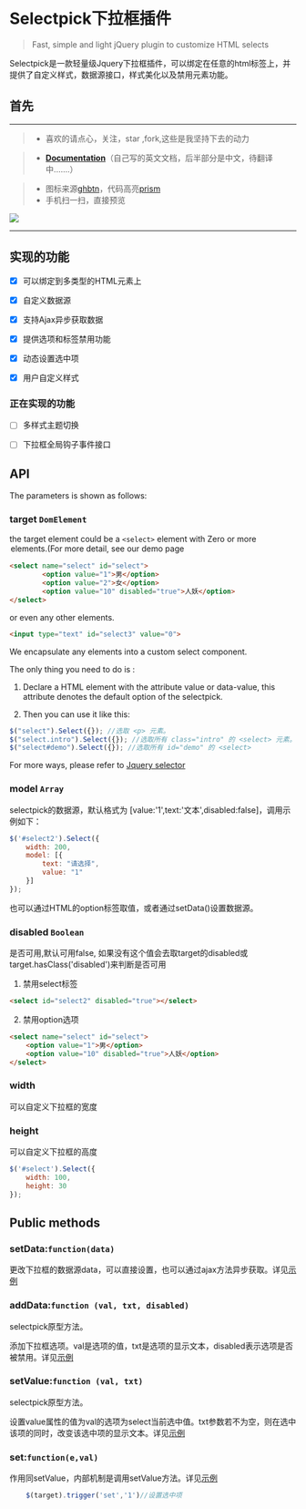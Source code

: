 
# Selectpick下拉框插件

> Fast, simple and light jQuery plugin to customize HTML selects

Selectpick是一款轻量级Jquery下拉框插件，可以绑定在任意的html标签上，并提供了自定义样式，数据源接口，样式美化以及禁用元素功能。

## 首先

***

>* 喜欢的请点心，关注，star ,fork,这些是我坚持下去的动力


>* [**Documentation**](http://project.zyy1217.com/selectpick/)（自己写的英文文档，后半部分是中文，待翻译中.......）

>* 图标来源[ghbtn](http://ghbtns.com/)，代码高亮[prism](http://prismjs.com/)
>* 手机扫一扫，直接预览

![](http://images.zyy1217.com/1494400492.png)

----------
## 实现的功能
- [x] 可以绑定到多类型的HTML元素上
- [x] 自定义数据源
- [x] 支持Ajax异步获取数据
- [x] 提供选项和标签禁用功能
- [x] 动态设置选中项
- [x] 用户自定义样式


### 正在实现的功能
- [ ] 多样式主题切换
- [ ] 下拉框全局钩子事件接口


## API

The parameters is shown as follows:

### target `DomElement`

the target element could be a `<select>` element with Zero or more <option> elements.(For more detail, see our [**demo page**](http://project.zyy1217.com/selectpick/#otherDiv)
```html
<select name="select" id="select">
        <option value="1">男</option>
        <option value="2">女</option>
        <option value="10" disabled="true">人妖</option>
</select>
```
or even any other elements.

```html
<input type="text" id="select3" value="0">
```
We encapsulate any elements into a custom select component.

The only thing you need to do is :

1. Declare a HTML element with the attribute value or data-value, this attribute denotes the default option of the selectpick.

2. Then you can use it like this:

```javascript
$("select").Select({}); //选取 <p> 元素。
$("select.intro").Select({}); //选取所有 class="intro" 的 <select> 元素。
$("select#demo").Select({}); //选取所有 id="demo" 的 <select>
```
For more ways, please refer to [Jquery selector](http://api.jquery.com/category/selectors/)

### model `Array`

selectpick的数据源，默认格式为 [value:'1',text:'文本',disabled:false]，调用示例如下：


```javascript
$('#select2').Select({
    width: 200,
    model: [{
        text: "请选择",
        value: "1"
    }]
});

```

也可以通过HTML的option标签取值，或者通过setData()设置数据源。

### disabled `Boolean`

是否可用,默认可用false, 如果没有这个值会去取target的disabled或target.hasClass('disabled')来判断是否可用

1. 禁用select标签

```html
<select id="select2" disabled="true"></select>
```

2. 禁用option选项


```html
<select name="select" id="select">
    <option value="1">男</option>
    <option value="10" disabled="true">人妖</option>
</select>

```
### width

可以自定义下拉框的宽度

### height

可以自定义下拉框的高度


```javascript
$('#select').Select({
    width: 100,
    height: 30
});

```
## Public methods

### setData:`function(data)`
更改下拉框的数据源data，可以直接设置，也可以通过ajax方法异步获取。详见[示例](http://project.zyy1217.com/selectpick/#ajaxDiv)
	
### addData:`function (val, txt, disabled)`
selectpick原型方法。

添加下拉框选项。val是选项的值，txt是选项的显示文本，disabled表示选项是否被禁用。详见[示例](http://project.zyy1217.com/selectpick/#changeDiv)


### setValue:`function (val, txt)`
selectpick原型方法。

设置value属性的值为val的选项为select当前选中值。txt参数若不为空，则在选中该项的同时，改变该选中项的显示文本。详见[示例](http://project.zyy1217.com/selectpick/#setValueDiv)


### set:`function(e,val)`
作用同setValue，内部机制是调用setValue方法。详见[示例](http://project.zyy1217.com/selectpick/#setValueDiv)

	
```javascript
	$(target).trigger('set','1')//设置选中项
```
